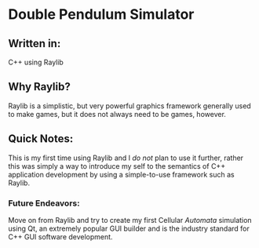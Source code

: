 # Double Pendulum Simulator
## Written in: 
C++ using Raylib 
## Why Raylib?
Raylib is a simplistic, but very powerful graphics framework generally used to make games, but it does not always need to be games, however. 
## Quick Notes:
This is my first time using Raylib and I  *do not* plan to use it further, rather this was simply a way to introduce my self to the semantics of C++ application development by using a simple-to-use framework such as Raylib. 
### Future Endeavors: 
Move on from Raylib and try to create my first Cellular *Automata* simulation using Qt, an extremely popular GUI builder and is the industry standard for C++ GUI software development. 